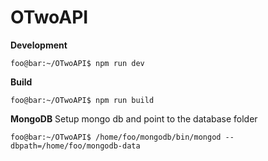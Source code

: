 # OTwoAPI

**Development**
```console
foo@bar:~/OTwoAPI$ npm run dev
```
**Build**
```console
foo@bar:~/OTwoAPI$ npm run build
```
**MongoDB**
Setup mongo db and point to the database folder 
```console
foo@bar:~/OTwoAPI$ /home/foo/mongodb/bin/mongod --dbpath=/home/foo/mongodb-data
```
